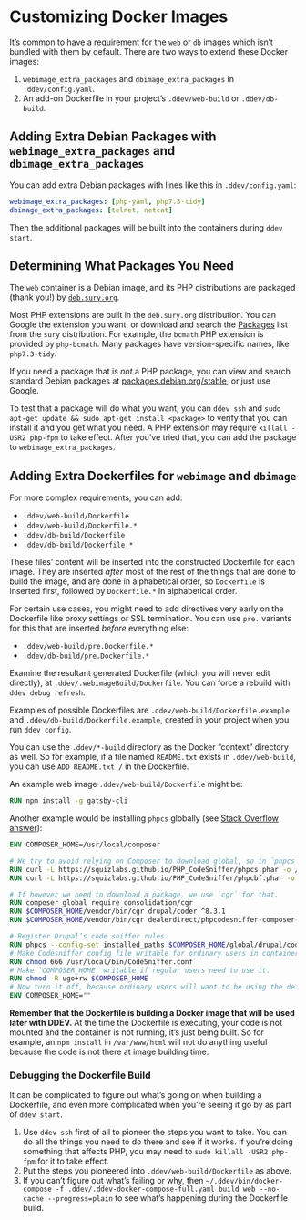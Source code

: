 # Customizing Docker Images

It’s common to have a requirement for the `web` or `db` images which isn’t bundled with them by default. There are two ways to extend these Docker images:

1. `webimage_extra_packages` and `dbimage_extra_packages` in `.ddev/config.yaml`.
2. An add-on Dockerfile in your project’s `.ddev/web-build` or `.ddev/db-build`.

## Adding Extra Debian Packages with `webimage_extra_packages` and `dbimage_extra_packages`

You can add extra Debian packages with lines like this in `.ddev/config.yaml`:

```yaml
webimage_extra_packages: [php-yaml, php7.3-tidy]
dbimage_extra_packages: [telnet, netcat]
```

Then the additional packages will be built into the containers during `ddev start`.

## Determining What Packages You Need

The `web` container is a Debian image, and its PHP distributions are packaged (thank you!) by [`deb.sury.org`](https://deb.sury.org/).

Most PHP extensions are built in the `deb.sury.org` distribution. You can Google the extension you want, or download and search the [Packages](https://packages.sury.org/php/dists/buster/main/binary-amd64/Packages) list from the `sury` distribution. For example, the `bcmath` PHP extension is provided by `php-bcmath`. Many packages have version-specific names, like `php7.3-tidy`.

If you need a package that is *not* a PHP package, you can view and search standard Debian packages at [packages.debian.org/stable](https://packages.debian.org/stable/), or just use Google.

To test that a package will do what you want, you can `ddev ssh` and `sudo apt-get update && sudo apt-get install <package>` to verify that you can install it and you get what you need. A PHP extension may require `killall -USR2 php-fpm` to take effect. After you’ve tried that, you can add the package to `webimage_extra_packages`.

## Adding Extra Dockerfiles for `webimage` and `dbimage`

For more complex requirements, you can add:

* `.ddev/web-build/Dockerfile`
* `.ddev/web-build/Dockerfile.*`
* `.ddev/db-build/Dockerfile`
* `.ddev/db-build/Dockerfile.*`

These files’ content will be inserted into the constructed Dockerfile for each image. They are inserted *after* most of the rest of the things that are done to build the image, and are done in alphabetical order, so `Dockerfile` is inserted first, followed by `Dockerfile.*` in alphabetical order.

For certain use cases, you might need to add directives very early on the Dockerfile like proxy settings or SSL termination. You can use `pre.` variants for this that are inserted *before* everything else:

* `.ddev/web-build/pre.Dockerfile.*`
* `.ddev/db-build/pre.Dockerfile.*`

Examine the resultant generated Dockerfile (which you will never edit directly), at `.ddev/.webimageBuild/Dockerfile`. You can force a rebuild with `ddev debug refresh`.

Examples of possible Dockerfiles are `.ddev/web-build/Dockerfile.example` and `.ddev/db-build/Dockerfile.example`, created in your project when you run `ddev config`.

You can use the `.ddev/*-build` directory as the Docker “context” directory as well. So for example, if a file named `README.txt` exists in `.ddev/web-build`, you can use `ADD README.txt /` in the Dockerfile.

An example web image `.ddev/web-build/Dockerfile` might be:

```dockerfile
RUN npm install -g gatsby-cli
```

Another example would be installing `phpcs` globally (see [Stack Overflow answer](https://stackoverflow.com/questions/61870801/add-global-phpcs-and-drupal-coder-to-ddev-in-custom-dockerfile/61870802#61870802)):

```dockerfile
ENV COMPOSER_HOME=/usr/local/composer

# We try to avoid relying on Composer to download global, so in `phpcs` case we can use the PHAR.
RUN curl -L https://squizlabs.github.io/PHP_CodeSniffer/phpcs.phar -o /usr/local/bin/phpcs && chmod +x /usr/local/bin/phpcs
RUN curl -L https://squizlabs.github.io/PHP_CodeSniffer/phpcbf.phar -o /usr/local/bin/phpcbf && chmod +x /usr/local/bin/phpcbf

# If however we need to download a package, we use `cgr` for that.
RUN composer global require consolidation/cgr
RUN $COMPOSER_HOME/vendor/bin/cgr drupal/coder:^8.3.1
RUN $COMPOSER_HOME/vendor/bin/cgr dealerdirect/phpcodesniffer-composer-installer

# Register Drupal’s code sniffer rules.
RUN phpcs --config-set installed_paths $COMPOSER_HOME/global/drupal/coder/vendor/drupal/coder/coder_sniffer --verbose
# Make Codesniffer config file writable for ordinary users in container.
RUN chmod 666 /usr/local/bin/CodeSniffer.conf
# Make `COMPOSER_HOME` writable if regular users need to use it.
RUN chmod -R ugo+rw $COMPOSER_HOME
# Now turn it off, because ordinary users will want to be using the default.
ENV COMPOSER_HOME=""
```

**Remember that the Dockerfile is building a Docker image that will be used later with DDEV.** At the time the Dockerfile is executing, your code is not mounted and the container is not running, it’s just being built. So for example, an `npm install` in `/var/www/html` will not do anything useful because the code is not there at image building time.

### Debugging the Dockerfile Build

It can be complicated to figure out what’s going on when building a Dockerfile, and even more complicated when you’re seeing it go by as part of `ddev start`.

1. Use `ddev ssh` first of all to pioneer the steps you want to take. You can do all the things you need to do there and see if it works. If you’re doing something that affects PHP, you may need to `sudo killall -USR2 php-fpm` for it to take effect.
2. Put the steps you pioneered into `.ddev/web-build/Dockerfile` as above.
3. If you can’t figure out what’s failing or why, then `~/.ddev/bin/docker-compose -f .ddev/.ddev-docker-compose-full.yaml build web --no-cache --progress=plain` to see what’s happening during the Dockerfile build.
